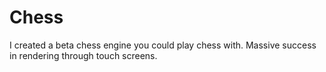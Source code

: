 # Chess
I created a beta chess engine you could play chess with. Massive success in rendering through touch screens. 
